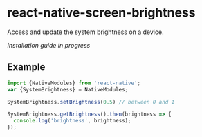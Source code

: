 # react-native-screen-brightness

Access and update the system brightness on a device.

_Installation guide in progress_

## Example
```js
import {NativeModules} from 'react-native';
var {SystemBrightness} = NativeModules;

SystemBrightness.setBrightness(0.5) // between 0 and 1

SystemBrightness.getBrightness().then(brightness => {
  console.log('brightness', brightness);
});
```
